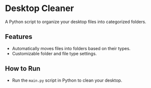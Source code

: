 # Desktop Cleaner

A Python script to organize your desktop files into categorized folders.

## Features
- Automatically moves files into folders based on their types.
- Customizable folder and file type settings.

## How to Run
- Run the `main.py` script in Python to clean your desktop.